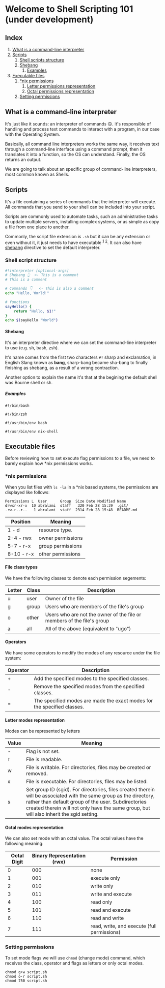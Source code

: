 # Welcome to Shell Scripting 101 (under development)

## Index

1. [What is a command-line interpreter](#what-is-a-command-line-interpreter)
2. [Scripts](#scripts)
    1. [Shell scripts structure](#shell-script-structure)
    2. [Shebang](#shebang)
        1. [Examples](#examples)
3. [Executable files](#executable-files)
    1. [*nix permissions](#nix-permissions)
        1. [Letter permissions representation](#letter-permissions-representation)
        2. [Octal permissions representation](#octal-permissions-representation)
    2. [Setting permissions](#setting-permissions)



## What is a command-line interpreter

It's just like it sounds: an interpreter of commands 🙃. It's responsible of handling and process text commands to interact with a program, in our case with the Operating System.

Basically, all command line interpreters works the same way, it receives text through a command-line interface using a command prompt, then it translates it into a function, so the OS can understand. Finally, the OS returns an output.

We are going to talk about an specific group of command-line interpreters, most common known as Shells.

## Scripts

It's a file containing a series of commands that the interpreter will execute. All commands that you send to your shell can be included into your script.

Scripts are commonly used to automate tasks, such an administrative tasks to update multiple servers, installing complex systems, or as simple as copy a file from one place to another.

Commonly, the script file extension is `.sh` but it can be any extension or even without it, it just needs to have executable <sup>[1](#letter-modes-representation)</sup> <sup>[2](#setting-permissions)</sup>. It can also have [shebang](#shebang) directive to set the default interpreter.

### Shell script structure

```bash
#!interpreter [optional-args]
# Shebang 👆  <- This is a comment
# This is a comment

# Commands 👇   <- This is also a comment
echo "Hello, World!"

# functions
sayHello() {
    return "Hello, $1!"
}
echo $(sayHello "World")
```

#### Shebang

It's an interpreter directive where we can set the command-line interpreter to use (e.g. sh, bash, zsh).

It's name comes from the first two characters `#!` sharp and exclamation, in English Slang known as **bang**, sharp-bang became sha-bang to finally finishing as shebang, as a result of a wrong contraction.

Another option to explain the name it's that at the begining the default shell was Bourne shell or sh.

##### Examples

`#!/bin/bash`

`#!/bin/zsh`

`#!/usr/bin/env bash`

`#!/usr/bin/env nix-shell`

## Executable files

Before reviewing how to set execute flag permissions to a file, we need to barely explain how *nix permissions works.

### *nix permissions

When you list files with `ls -la` in a *nix based systems, the permissions are displayed like follows:

```
Permissions L  User      Group  Size Date Modified Name
drwxr-xr-x  10 abralami  staff   320 Feb 28 15:39  .git/
-rw-r--r--   1 abralami  staff  2314 Feb 28 15:48  README.md
```

| Position       | Meaning           |
| -------------- | ------------------|
| 1    - d       | resource type.    |
| 2-4  - rwx     | owner permissions |
| 5-7  - r-x     | group permissions |
| 8-10 - r-x     | other permissions |

#### File class types

We have the following classes to denote each permission segements:

| Letter | Class | Description                                                            |
|--------|-------|------------------------------------------------------------------------|
| u      | user  | Owner of the file                                                      |
| g      | group | Users who are members of the file's group                              |
| o      | other | Users who are not the owner of the file or members of the file's group |
| a      | all   | All of the above (equivalent to "ugo")                                 |

#### Operators

We have some operators to modify the modes of any resource under the file system:

| Operator | Description                                                             |
|----------|-------------------------------------------------------------------------|
| +        | Add the specified modes to the specified classes.                       |
| -        | Remove the specified modes from the specified classes.                  |
| =        | The specified modes are made the exact modes for the specified classes. |

#### Letter modes representation

Modes can be represented by letters

| Value | Meaning |
|-------|---------|
| -     | Flag is not set. |
| r     | File is readable.|
| w     | File is writable. For directories, files may be created or removed.|
| x     | File is executable. For directories, files may be listed. |
| s     | Set group ID (sgid). For directories, files created therein will be associated with the same group as the directory, rather than default group of the user. Subdirectories created therein will not only have the same group, but will also inherit the sgid setting. |

#### Octal modes representation

We can also set mode with an octal value. The octal values have the following meaning:

| Octal Digit | Binary Representation (rwx) | Permission |
|-------------|-----------------------------|------------|
| 0           | 000                         | none |
| 1           | 001                         | execute only  |
| 2           | 010                         | write only  |
| 3           | 011                         | write and execute |
| 4           | 100                         | read only |
| 5           | 101                         | read and execute |
| 6           | 110                         | read and write  |
| 7           | 111                         | read, write, and execute (full permissions) |

### Setting permissions

To set mode flags we will use `chmod` (change mode) command, which receives the class, operator and flags as letters or only octal modes.

```shell
chmod g+w script.sh
chmod o-r script.sh
chmod 750 script.sh
```


